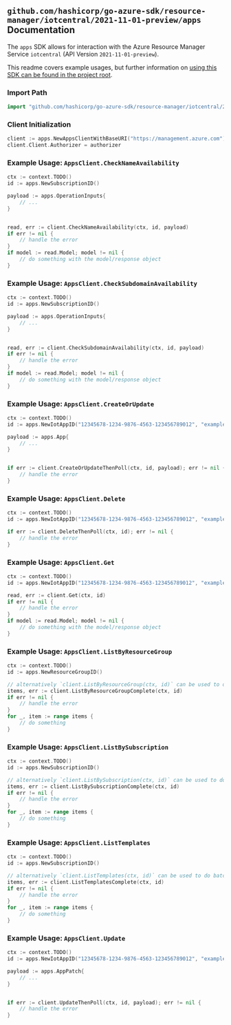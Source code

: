 
## `github.com/hashicorp/go-azure-sdk/resource-manager/iotcentral/2021-11-01-preview/apps` Documentation

The `apps` SDK allows for interaction with the Azure Resource Manager Service `iotcentral` (API Version `2021-11-01-preview`).

This readme covers example usages, but further information on [using this SDK can be found in the project root](https://github.com/hashicorp/go-azure-sdk/tree/main/docs).

### Import Path

```go
import "github.com/hashicorp/go-azure-sdk/resource-manager/iotcentral/2021-11-01-preview/apps"
```


### Client Initialization

```go
client := apps.NewAppsClientWithBaseURI("https://management.azure.com")
client.Client.Authorizer = authorizer
```


### Example Usage: `AppsClient.CheckNameAvailability`

```go
ctx := context.TODO()
id := apps.NewSubscriptionID()

payload := apps.OperationInputs{
	// ...
}


read, err := client.CheckNameAvailability(ctx, id, payload)
if err != nil {
	// handle the error
}
if model := read.Model; model != nil {
	// do something with the model/response object
}
```


### Example Usage: `AppsClient.CheckSubdomainAvailability`

```go
ctx := context.TODO()
id := apps.NewSubscriptionID()

payload := apps.OperationInputs{
	// ...
}


read, err := client.CheckSubdomainAvailability(ctx, id, payload)
if err != nil {
	// handle the error
}
if model := read.Model; model != nil {
	// do something with the model/response object
}
```


### Example Usage: `AppsClient.CreateOrUpdate`

```go
ctx := context.TODO()
id := apps.NewIotAppID("12345678-1234-9876-4563-123456789012", "example-resource-group", "resourceValue")

payload := apps.App{
	// ...
}


if err := client.CreateOrUpdateThenPoll(ctx, id, payload); err != nil {
	// handle the error
}
```


### Example Usage: `AppsClient.Delete`

```go
ctx := context.TODO()
id := apps.NewIotAppID("12345678-1234-9876-4563-123456789012", "example-resource-group", "resourceValue")

if err := client.DeleteThenPoll(ctx, id); err != nil {
	// handle the error
}
```


### Example Usage: `AppsClient.Get`

```go
ctx := context.TODO()
id := apps.NewIotAppID("12345678-1234-9876-4563-123456789012", "example-resource-group", "resourceValue")

read, err := client.Get(ctx, id)
if err != nil {
	// handle the error
}
if model := read.Model; model != nil {
	// do something with the model/response object
}
```


### Example Usage: `AppsClient.ListByResourceGroup`

```go
ctx := context.TODO()
id := apps.NewResourceGroupID()

// alternatively `client.ListByResourceGroup(ctx, id)` can be used to do batched pagination
items, err := client.ListByResourceGroupComplete(ctx, id)
if err != nil {
	// handle the error
}
for _, item := range items {
	// do something
}
```


### Example Usage: `AppsClient.ListBySubscription`

```go
ctx := context.TODO()
id := apps.NewSubscriptionID()

// alternatively `client.ListBySubscription(ctx, id)` can be used to do batched pagination
items, err := client.ListBySubscriptionComplete(ctx, id)
if err != nil {
	// handle the error
}
for _, item := range items {
	// do something
}
```


### Example Usage: `AppsClient.ListTemplates`

```go
ctx := context.TODO()
id := apps.NewSubscriptionID()

// alternatively `client.ListTemplates(ctx, id)` can be used to do batched pagination
items, err := client.ListTemplatesComplete(ctx, id)
if err != nil {
	// handle the error
}
for _, item := range items {
	// do something
}
```


### Example Usage: `AppsClient.Update`

```go
ctx := context.TODO()
id := apps.NewIotAppID("12345678-1234-9876-4563-123456789012", "example-resource-group", "resourceValue")

payload := apps.AppPatch{
	// ...
}


if err := client.UpdateThenPoll(ctx, id, payload); err != nil {
	// handle the error
}
```
